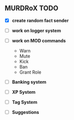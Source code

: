 ## MURDRoX TODO 

* [X] **create random fact sender**
* [ ] **work on logger system**
* [ ] **work on MOD commands**
    * Warn 
    * Mute
    * Kick 
    * Ban 
    * Grant Role 
* [ ] **Banking system**
* [ ] **XP System**
* [ ] **Tag System**
* [ ] **Suggestions**

